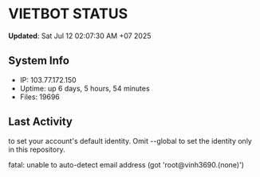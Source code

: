 # VIETBOT STATUS
**Updated**: Sat Jul 12 02:07:30 AM +07 2025

## System Info
- IP: 103.77.172.150
- Uptime: up 6 days, 5 hours, 54 minutes
- Files: 19696

## Last Activity

to set your account's default identity.
Omit --global to set the identity only in this repository.

fatal: unable to auto-detect email address (got 'root@vinh3690.(none)')
